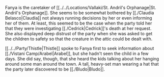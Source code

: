 Fanya is the caretaker of [[../../Locations/Vallaki/St. Andril's Orphanage|St. Andril's Orphanage]]. She seems to be somewhat bothered by [[./Claudia Belasco|Claudia]] not always running decisions by her or even informing her of them. At least, this seemed to be the case when the party told her that they were investigating [[./Cedrick|Cedrick]]'s death at her request. She also displayed deep distrust of the party when she was asked to get the children to safety so that the creature in the attic could be dealt with.

[[../../Party/Thistle|Thistle]] spoke to Fanya first to seek information about [[./Vistani Camp/Arabel|Arabel]], but she hadn't seen the child in a few days. She did say, though, that she heard the kids talking about her hanging around some man around the town. A tall, heavy-set man wearing a hat that the party later discovered to be [[./Bludo|Bludo]].